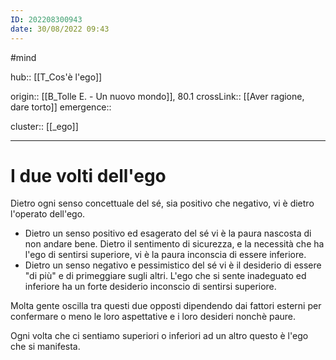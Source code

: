 ```yaml
---
ID: 202208300943
date: 30/08/2022 09:43 
---
```

#mind

hub:: [[T_Cos'è l'ego]]

origin:: [[B_Tolle E. - Un nuovo mondo]], 80.1
crossLink:: [[Aver ragione, dare torto]]
emergence:: 

cluster:: [[_ego]]

---

# I due volti dell'ego

Dietro ogni senso concettuale del sé, sia positivo che negativo, vi è dietro l'operato dell'ego.

- Dietro un senso positivo ed esagerato del sé vi è la paura nascosta di non andare bene. Dietro il sentimento di sicurezza, e la necessità che ha l'ego di sentirsi superiore, vi è la paura inconscia di essere inferiore.
- Dietro un senso negativo e pessimistico del sé vi è il desiderio di essere "di più" e di primeggiare sugli altri. L'ego che si sente inadeguato ed inferiore ha un forte desiderio inconscio di sentirsi superiore.

Molta gente oscilla tra questi due opposti dipendendo dai fattori esterni per confermare o meno le loro aspettative e i loro desideri nonchè paure.

Ogni volta che ci sentiamo superiori o inferiori ad un altro questo è l'ego che si manifesta.
